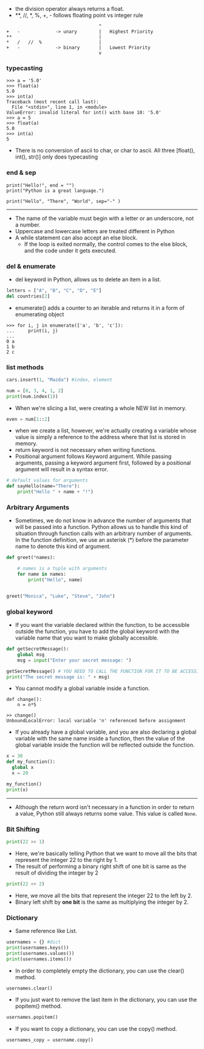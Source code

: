 * the division operator always returns a float.
* **, //, *, %, +, - follows floating point vs integer rule 
```
                                  ^
+   -             -> unary        |   Highest Priority
**                                |
*   /   //  %                     |
+   -             -> binary       |   Lowest Priority
                                  v
```
### typecasting
```
>>> a = '5.0'
>>> float(a)
5.0
>>> int(a)
Traceback (most recent call last):
  File "<stdin>", line 1, in <module>
ValueError: invalid literal for int() with base 10: '5.0'
>>> a = 5
>>> float(a)
5.0
>>> int(a)
5
```
* There is no conversion of ascii to char, or char to ascii. All three [float(), int(), str()] only does typecasting    
### end & sep
```
print("Hello!", end = "") 
print("Python is a great language.")

print("Hello", "There", "World", sep="-" )
```
___
* The name of the variable must begin with a letter or an underscore, not a number.
* Uppercase and lowercase letters are treated different in Python
* A while statement can also accept an else block.
    * If the loop is exited normally, the control comes to the else block, and the code under it gets executed.
### del & enumerate
* del keyword in Python, allows us to delete an item in a list.
```py
letters = ["A", "B", "C", "D", "E"]
del countries[2]
```
* enumerate() adds a counter to an iterable and returns it in a form of enumerating object
```
>>> for i, j in enumerate(['a', 'b', 'c']):
...     print(i, j)
... 
0 a
1 b
2 c
```
### list methods
```py
cars.insert(1, "Mazda") #index, element

num = [0, 3, 4, 1, 2]
print(num.index(1))
```

* When we're slicing a list, were creating a whole NEW list in memory. 
```py
even = num[1::2]
```
* when we create a list, however, we're actually creating a variable whose value is simply a reference to the address where that list is stored in memory.
* return keyword is not necessary when writing functions.
* Positional argument follows Keyword argument. While passing arguments, passing a keyword argument first, followed by a positional argument will result in a syntax error.
```py
# default values for arguments
def sayHello(name="There"):
    print("Hello " + name + "!")
```
### Arbitrary Arguments
* Sometimes, we do not know in advance the number of arguments that will be passed into a function. Python allows us to handle this kind of situation through function calls with an arbitrary number of arguments.
In the function definition, we use an asterisk (*) before the parameter name to denote this kind of argument.
```py
def greet(*names):

    # names is a tuple with arguments
    for name in names:
        print("Hello", name)


greet("Monica", "Luke", "Steve", "John")
```

### global keyword
* If you want the variable declared within the function, to be accessible outside the function, you have to add the global keyword with the variable name that you want to make globally accessible.
```py
def getSecretMessage():
    global msg
    msg = input("Enter your secret message: ")

getSecretMessage() # YOU NEED TO CALL THE FUNCTION FOR IT TO BE ACCESSIBLE
print("The secret message is: " + msg)
```

* You cannot modify a global variable inside a function.
```
def change():
	n = n*5

>> change()
UnboundLocalError: local variable 'n' referenced before assignment
```

* If you already have a global variable, and you are also declaring a global variable with the same name inside a function, then the value of the global variable inside the function will be reflected outside the function.
```py
x = 30
def my_function():
  global x
  x = 20

my_function()
print(x)
```
___
* Although the return word isn't necessary in a function in order to return a value, Python still always returns some value. This value is called `None`.
### Bit Shifting
```py
print(22 >> 1)
```
* Here, we're basically telling Python that we want to move all the bits that represent the integer 22 to the right by 1.
* The result of performing a binary right shift of one bit is same as the result of dividing the integer by 2
```py
print(22 << 2)
```
* Here, we move all the bits that represent the integer 22 to the left by 2.
* Binary left shift by **one bit** is the same as multiplying the integer by 2.
### Dictionary
* Same reference like List.
```py
usernames = {} #dict
print(usernames.keys())
print(usernames.values())
print(usernames.items())
```
* In order to completely empty the dictionary, you can use the clear() method.
```py
usernames.clear()
```
* If you just want to remove the last item in the dictionary, you can use the popitem() method.
```py
usernames.popitem()
```
* If you want to copy a dictionary, you can use the copy() method.
```py
usernames_copy = username.copy()
```